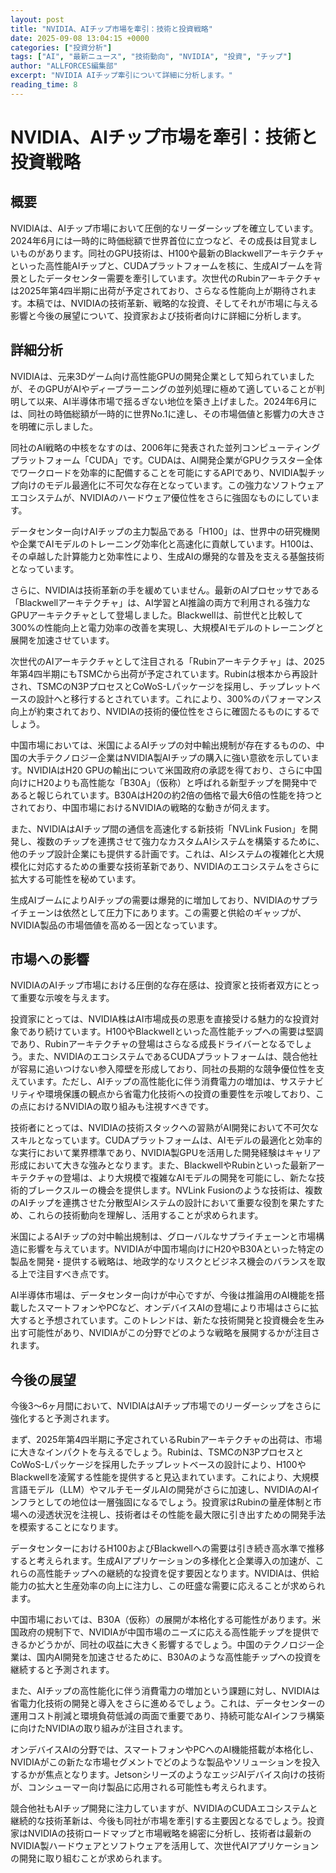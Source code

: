 ```yaml
---
layout: post
title: "NVIDIA、AIチップ市場を牽引：技術と投資戦略"
date: 2025-09-08 13:04:15 +0000
categories: ["投資分析"]
tags: ["AI", "最新ニュース", "技術動向", "NVIDIA", "投資", "チップ"]
author: "ALLFORCES編集部"
excerpt: "NVIDIA AIチップ牽引について詳細に分析します。"
reading_time: 8
---
```


# NVIDIA、AIチップ市場を牽引：技術と投資戦略

## 概要
NVIDIAは、AIチップ市場において圧倒的なリーダーシップを確立しています。2024年6月には一時的に時価総額で世界首位に立つなど、その成長は目覚ましいものがあります。同社のGPU技術は、H100や最新のBlackwellアーキテクチャといった高性能AIチップと、CUDAプラットフォームを核に、生成AIブームを背景としたデータセンター需要を牽引しています。次世代のRubinアーキテクチャは2025年第4四半期に出荷が予定されており、さらなる性能向上が期待されます。本稿では、NVIDIAの技術革新、戦略的な投資、そしてそれが市場に与える影響と今後の展望について、投資家および技術者向けに詳細に分析します。

## 詳細分析
NVIDIAは、元来3Dゲーム向け高性能GPUの開発企業として知られていましたが、そのGPUがAIやディープラーニングの並列処理に極めて適していることが判明して以来、AI半導体市場で揺るぎない地位を築き上げました。2024年6月には、同社の時価総額が一時的に世界No.1に達し、その市場価値と影響力の大きさを明確に示しました。

同社のAI戦略の中核をなすのは、2006年に発表された並列コンピューティングプラットフォーム「CUDA」です。CUDAは、AI開発企業がGPUクラスター全体でワークロードを効率的に配備することを可能にするAPIであり、NVIDIA製チップ向けのモデル最適化に不可欠な存在となっています。この強力なソフトウェアエコシステムが、NVIDIAのハードウェア優位性をさらに強固なものにしています。

データセンター向けAIチップの主力製品である「H100」は、世界中の研究機関や企業でAIモデルのトレーニング効率化と高速化に貢献しています。H100は、その卓越した計算能力と効率性により、生成AIの爆発的な普及を支える基盤技術となっています。

さらに、NVIDIAは技術革新の手を緩めていません。最新のAIプロセッサである「Blackwellアーキテクチャ」は、AI学習とAI推論の両方で利用される強力なGPUアーキテクチャとして登場しました。Blackwellは、前世代と比較して300%の性能向上と電力効率の改善を実現し、大規模AIモデルのトレーニングと展開を加速させています。

次世代のAIアーキテクチャとして注目される「Rubinアーキテクチャ」は、2025年第4四半期にもTSMCから出荷が予定されています。Rubinは根本から再設計され、TSMCのN3PプロセスとCoWoS-Lパッケージを採用し、チップレットベースの設計へと移行するとされています。これにより、300%のパフォーマンス向上が約束されており、NVIDIAの技術的優位性をさらに確固たるものにするでしょう。

中国市場においては、米国によるAIチップの対中輸出規制が存在するものの、中国の大手テクノロジー企業はNVIDIA製AIチップの購入に強い意欲を示しています。NVIDIAはH20 GPUの輸出について米国政府の承認を得ており、さらに中国向けにH20よりも高性能な「B30A」（仮称）と呼ばれる新型チップを開発中であると報じられています。B30AはH20の約2倍の価格で最大6倍の性能を持つとされており、中国市場におけるNVIDIAの戦略的な動きが伺えます。

また、NVIDIAはAIチップ間の通信を高速化する新技術「NVLink Fusion」を開発し、複数のチップを連携させて強力なカスタムAIシステムを構築するために、他のチップ設計企業にも提供する計画です。これは、AIシステムの複雑化と大規模化に対応するための重要な技術革新であり、NVIDIAのエコシステムをさらに拡大する可能性を秘めています。

生成AIブームによりAIチップの需要は爆発的に増加しており、NVIDIAのサプライチェーンは依然として圧力下にあります。この需要と供給のギャップが、NVIDIA製品の市場価値を高める一因となっています。

## 市場への影響
NVIDIAのAIチップ市場における圧倒的な存在感は、投資家と技術者双方にとって重要な示唆を与えます。

投資家にとっては、NVIDIA株はAI市場成長の恩恵を直接受ける魅力的な投資対象であり続けています。H100やBlackwellといった高性能チップへの需要は堅調であり、Rubinアーキテクチャの登場はさらなる成長ドライバーとなるでしょう。また、NVIDIAのエコシステムであるCUDAプラットフォームは、競合他社が容易に追いつけない参入障壁を形成しており、同社の長期的な競争優位性を支えています。ただし、AIチップの高性能化に伴う消費電力の増加は、サステナビリティや環境保護の観点から省電力化技術への投資の重要性を示唆しており、この点におけるNVIDIAの取り組みも注視すべきです。

技術者にとっては、NVIDIAの技術スタックへの習熟がAI開発において不可欠なスキルとなっています。CUDAプラットフォームは、AIモデルの最適化と効率的な実行において業界標準であり、NVIDIA製GPUを活用した開発経験はキャリア形成において大きな強みとなります。また、BlackwellやRubinといった最新アーキテクチャの登場は、より大規模で複雑なAIモデルの開発を可能にし、新たな技術的ブレークスルーの機会を提供します。NVLink Fusionのような技術は、複数のAIチップを連携させた分散型AIシステムの設計において重要な役割を果たすため、これらの技術動向を理解し、活用することが求められます。

米国によるAIチップの対中輸出規制は、グローバルなサプライチェーンと市場構造に影響を与えています。NVIDIAが中国市場向けにH20やB30Aといった特定の製品を開発・提供する戦略は、地政学的なリスクとビジネス機会のバランスを取る上で注目すべき点です。

AI半導体市場は、データセンター向けが中心ですが、今後は推論用のAI機能を搭載したスマートフォンやPCなど、オンデバイスAIの登場により市場はさらに拡大すると予想されています。このトレンドは、新たな技術開発と投資機会を生み出す可能性があり、NVIDIAがこの分野でどのような戦略を展開するかが注目されます。

## 今後の展望
今後3～6ヶ月間において、NVIDIAはAIチップ市場でのリーダーシップをさらに強化すると予測されます。

まず、2025年第4四半期に予定されているRubinアーキテクチャの出荷は、市場に大きなインパクトを与えるでしょう。Rubinは、TSMCのN3PプロセスとCoWoS-Lパッケージを採用したチップレットベースの設計により、H100やBlackwellを凌駕する性能を提供すると見込まれています。これにより、大規模言語モデル（LLM）やマルチモーダルAIの開発がさらに加速し、NVIDIAのAIインフラとしての地位は一層強固になるでしょう。投資家はRubinの量産体制と市場への浸透状況を注視し、技術者はその性能を最大限に引き出すための開発手法を模索することになります。

データセンターにおけるH100およびBlackwellへの需要は引き続き高水準で推移すると考えられます。生成AIアプリケーションの多様化と企業導入の加速が、これらの高性能チップへの継続的な投資を促す要因となります。NVIDIAは、供給能力の拡大と生産効率の向上に注力し、この旺盛な需要に応えることが求められます。

中国市場においては、B30A（仮称）の展開が本格化する可能性があります。米国政府の規制下で、NVIDIAが中国市場のニーズに応える高性能チップを提供できるかどうかが、同社の収益に大きく影響するでしょう。中国のテクノロジー企業は、国内AI開発を加速させるために、B30Aのような高性能チップへの投資を継続すると予測されます。

また、AIチップの高性能化に伴う消費電力の増加という課題に対し、NVIDIAは省電力化技術の開発と導入をさらに進めるでしょう。これは、データセンターの運用コスト削減と環境負荷低減の両面で重要であり、持続可能なAIインフラ構築に向けたNVIDIAの取り組みが注目されます。

オンデバイスAIの分野では、スマートフォンやPCへのAI機能搭載が本格化し、NVIDIAがこの新たな市場セグメントでどのような製品やソリューションを投入するかが焦点となります。JetsonシリーズのようなエッジAIデバイス向けの技術が、コンシューマー向け製品に応用される可能性も考えられます。

競合他社もAIチップ開発に注力していますが、NVIDIAのCUDAエコシステムと継続的な技術革新は、今後も同社が市場を牽引する主要因となるでしょう。投資家はNVIDIAの技術ロードマップと市場戦略を綿密に分析し、技術者は最新のNVIDIA製ハードウェアとソフトウェアを活用して、次世代AIアプリケーションの開発に取り組むことが求められます。

